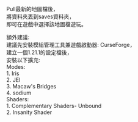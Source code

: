 Pull最新的地圖檔後，  
將資料夾丟到saves資料夾，  
即可在遊戲中選擇該地圖檔遊玩。  
  
  
額外建議:  
建議先安裝模組管理工具兼遊戲啟動器: CurseForge，  
建立一個1.21.1的設定檔後，  
安裝以下擴充:  
    Modes:  
        1. Iris  
        2. JEI  
        3. Macaw's Bridges  
        4. sodium  
    Shaders:  
    1. Complementary Shaders- Unbound  
        2. Insanity Shader  